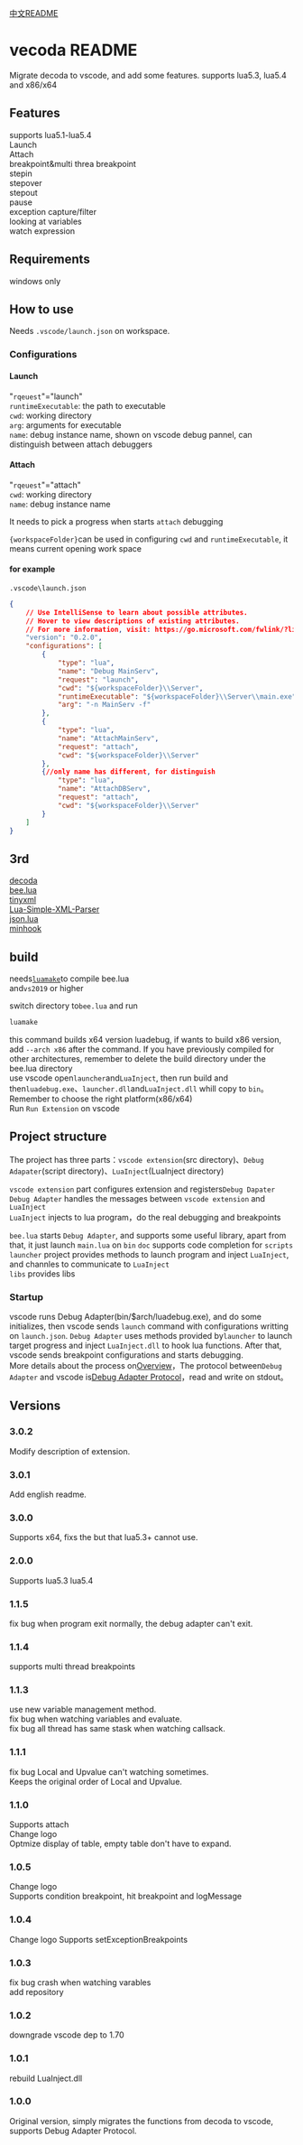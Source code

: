 [中文README](./README_cn.md)
# vecoda README
Migrate decoda to vscode, and add some features. supports lua5.3, lua5.4 and x86/x64

## Features
supports lua5.1-lua5.4    
Launch  
Attach  
breakpoint&multi threa breakpoint  
stepin  
stepover  
stepout  
pause    
exception capture/filter  
looking at variables  
watch expression   

## Requirements

windows only

## How to use
Needs `.vscode/launch.json` on workspace.
### Configurations
#### Launch
"`rqeuest`"="launch"  
`runtimeExecutable`: the path to executable  
`cwd`: working directory  
`arg`: arguments for executable  
`name`: debug instance name, shown on vscode debug pannel, can distinguish between attach debuggers

#### Attach
"`rqeuest`"="attach"  
`cwd`: working directory  
`name`: debug instance name

It needs to pick a progress when starts `attach` debugging

`{workspaceFolder}`can be used in configuring `cwd` and `runtimeExecutable`, it means current opening work space

#### for example
`.vscode\launch.json`
```json
{
    // Use IntelliSense to learn about possible attributes.
    // Hover to view descriptions of existing attributes.
    // For more information, visit: https://go.microsoft.com/fwlink/?linkid=830387
    "version": "0.2.0",
    "configurations": [
        {
            "type": "lua",
            "name": "Debug MainServ",
            "request": "launch",
            "cwd": "${workspaceFolder}\\Server",
            "runtimeExecutable": "${workspaceFolder}\\Server\\main.exe",
            "arg": "-n MainServ -f"
        },
        {
            "type": "lua",
            "name": "AttachMainServ",
            "request": "attach",
            "cwd": "${workspaceFolder}\\Server"
        },
        {//only name has different, for distinguish
            "type": "lua",
            "name": "AttachDBServ",
            "request": "attach",
            "cwd": "${workspaceFolder}\\Server"
        }
    ]
}
```

## 3rd
[decoda](https://github.com/unknownworlds/decoda)  
[bee.lua](https://github.com/actboy168/bee.lua)  
[tinyxml](https://github.com/vmayoral/tinyxml)  
[Lua-Simple-XML-Parser](https://github.com/Cluain/Lua-Simple-XML-Parser)  
[json.lua](https://github.com/actboy168/json.lua)    
[minhook](https://github.com/TsudaKageyu/minhook)

## build
needs[`luamake`](https://github.com/actboy168/luamake)to compile bee.lua  
and`vs2019` or higher

switch directory to`bee.lua` and run
```bat
luamake
```

this command builds x64 version luadebug, if wants to build x86 version, add `--arch x86` after the command. If you have previously compiled for other architectures, remember to delete the build directory under the bee.lua directory   
use vscode open`launcher`and`LuaInject`, then run build and then`luadebug.exe`、`launcher.dll`and`LuaInject.dll` whill copy to `bin`。  
Remember to choose the right platform(x86/x64)    
Run `Run Extension` on vscode

## Project structure
The project has three parts：`vscode extension`(src directory)、`Debug Adapater`(script directory)、`LuaInject`(LuaInject directory)

`vscode extension` part configures extension and registers`Debug Dapater`  
`Debug Adapter` handles the messages between `vscode extension` and `LuaInject`    
`LuaInject` injects to lua program，do the real debugging and breakpoints

`bee.lua` starts `Debug Adapter`, and supports some useful library, apart from that, it just launch `main.lua` on `bin`
`doc` supports code completion for `scripts`   
`launcher` project provides methods to launch program and inject `LuaInject`, and channles to communicate to `LuaInject`  
`libs` provides libs

### Startup
vscode runs Debug Adapter(bin/$arch/luadebug.exe), and do some initializes, then vscode sends `launch` command with configurations writting on `launch.json`. `Debug Adapter` uses methods provided by`launcher` to launch target progress and inject `LuaInject.dll` to hook lua functions. After that, vscode sends breakpoint configurations and starts debugging.    
More details about the process on[Overview](https://microsoft.github.io/debug-adapter-protocol/overview)，The protocol between`Debug Adapter` and vscode is[Debug Adapter Protocol](https://microsoft.github.io/debug-adapter-protocol/specification)，read and write on stdout。
## Versions
### 3.0.2
Modify description of extension.
### 3.0.1
Add english readme.
### 3.0.0
Supports x64, fixs the but that lua5.3+ cannot use.
### 2.0.0
Supports lua5.3 lua5.4
### 1.1.5
fix bug when program exit normally, the debug adapter can't exit.
### 1.1.4
supports multi thread breakpoints
### 1.1.3
use new variable management method.    
fix bug when watching variables and evaluate.    
fix bug all thread has same stask when watching callsack.
### 1.1.1
fix bug Local and Upvalue can't watching sometimes.    
Keeps the original order of Local and Upvalue.
### 1.1.0
Supports attach    
Change logo     
Optmize display of table, empty table don't have to expand.
### 1.0.5
Change logo  
Supports condition breakpoint, hit breakpoint and logMessage
### 1.0.4
Change logo
Supports setExceptionBreakpoints
### 1.0.3
fix bug crash when watching varables  
add repository
### 1.0.2
downgrade vscode dep to 1.70
### 1.0.1
rebuild LuaInject.dll
### 1.0.0
Original version, simply migrates the functions from decoda to vscode, supports Debug Adapter Protocol.



